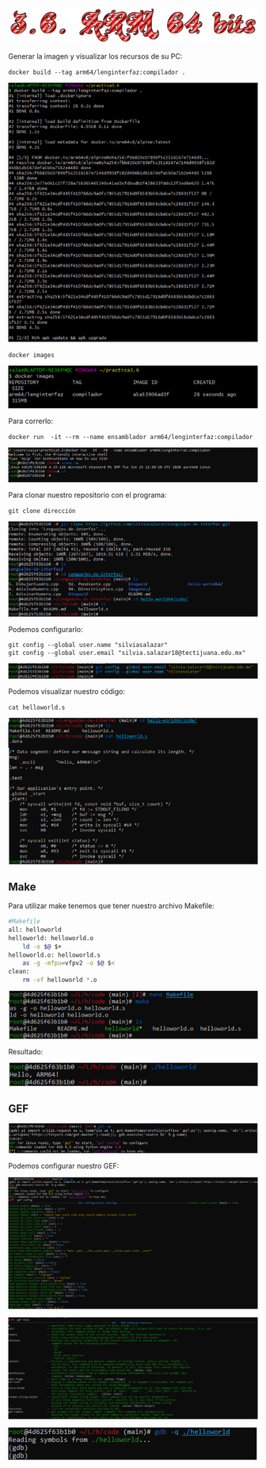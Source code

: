 
![](https://github.com/silviasalazar/Lenguajes-de-interfaz/blob/main/hello-world64/images/Cool%20Text%20-%2036%20ARM%2064%20bits%20370323854432618.png)

Generar la imagen y visualizar los recursos de su PC:

`docker build --tag arm64/lenginterfaz:compilador .` 

![](https://github.com/silviasalazar/Lenguajes-de-interfaz/blob/main/hello-world64/images/build.PNG)

`docker images`

![](https://github.com/silviasalazar/Lenguajes-de-interfaz/blob/main/hello-world64/images/images.PNG)

Para correrlo:

`docker run  -it --rm --name ensamblador arm64/lenginterfaz:compilador`

![](https://github.com/silviasalazar/Lenguajes-de-interfaz/blob/main/hello-world64/images/run.PNG)

Para clonar nuestro repositorio con el programa:

`git clone dirección`

![](https://github.com/silviasalazar/Lenguajes-de-interfaz/blob/main/hello-world64/images/git_clone.PNG)

Podemos configurarlo:
```
git config --global user.name "silviasalazar"
git config --global user.email "silvia.salazar18@tectijuana.edu.mx"
```

![](https://github.com/silviasalazar/Lenguajes-de-interfaz/blob/main/hello-world64/images/config.PNG)

Podemos visualizar nuestro código:

`cat helloworld.s`

![](https://github.com/silviasalazar/Lenguajes-de-interfaz/blob/main/hello-world64/images/cat.PNG)

## Make
Para utilizar make tenemos que tener nuestro archivo Makefile:
```bash
#Makefile
all: helloworld
helloworld: helloworld.o
	ld -o $@ $+
helloworld.o: helloworld.s
	as -g -mfpu=vfpv2 -o $@ $<
clean:
	rm -vf helloworld *.o

```
![](https://github.com/silviasalazar/Lenguajes-de-interfaz/blob/main/hello-world64/images/make.PNG)

Resultado:

![](https://github.com/silviasalazar/Lenguajes-de-interfaz/blob/main/hello-world64/images/ejecutar.PNG)

## GEF
![](https://github.com/silviasalazar/Lenguajes-de-interfaz/blob/main/hello-world64/images/gef.PNG)

Podemos configurar nuestro GEF:

![](https://github.com/silviasalazar/Lenguajes-de-interfaz/blob/main/hello-world64/images/gef_config.PNG)

![](https://github.com/silviasalazar/Lenguajes-de-interfaz/blob/main/hello-world64/images/gef_help.PNG)

![](https://github.com/silviasalazar/Lenguajes-de-interfaz/blob/main/hello-world64/images/usegdb.PNG)

